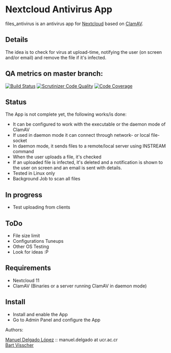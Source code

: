 # Nextcloud Antivirus App   

files_antivirus is an antivirus app for [Nextcloud](https://github.com/nextcloud) based on [ClamAV](http://www.clamav.net).

## Details

The idea is to check for virus at upload-time, notifying the user (on screen and/or email) and
remove the file if it's infected.

## QA metrics on master branch:

[![Build Status](https://travis-ci.org/nextcloud/files_antivirus.svg?branch=master)](https://travis-ci.org/nextcloud/files_antivirus/branches)
[![Scrutinizer Code Quality](https://scrutinizer-ci.com/g/nextcloud/files_antivirus/badges/quality-score.png?b=master)](https://scrutinizer-ci.com/g/nextcloud/files_antivirus/?branch=master)
[![Code Coverage](https://scrutinizer-ci.com/g/nextcloud/files_antivirus/badges/coverage.png?b=master)](https://scrutinizer-ci.com/g/nextcloud/files_antivirus/?branch=master)

## Status

The App is not complete yet, the following works/is done:
* It can be configured to work with the executable or the daemon mode of ClamAV
* If used in daemon mode it can connect through network- or local file-socket
* In daemon mode, it sends files to a remote/local server using INSTREAM command
* When the user uploads a file, it's checked
* If an uploaded file is infected, it's deleted and a notification is shown to the user on screen and an email is sent with details.
* Tested in Linux only
* Background Job to scan all files

## In progress

* Test uploading from clients

## ToDo

* File size limit
* Configurations Tuneups
* Other OS Testing
* Look for ideas :P

## Requirements

* Nextcloud 11
* ClamAV (Binaries or a server running ClamAV in daemon mode)


## Install

* Install and enable the App
* Go to Admin Panel and configure the App


Authors:

[Manuel Delgado López](https://github.com/valarauco/) :: manuel.delgado at ucr.ac.cr  
[Bart Visscher](https://github.com/bartv2/)
